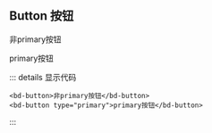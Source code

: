 <!--
 * @Author: TuXunJia
 * @Date: 2025-01-03 10:11:14
 * @LastEditors: TuXunJia
 * @LastEditTime: 2025-01-03 12:20:40
 * @Description: 
-->
<script setup>
// import { Button } from '@yf-bigdata/vue-ui'
</script>

## Button 按钮

<!-- <Button type="primary">默认按钮</Button> -->

<bd-button>非primary按钮</bd-button>

<bd-button type="primary">primary按钮</bd-button>

::: details 显示代码

```Vue-template
<bd-button>非primary按钮</bd-button>
<bd-button type="primary">primary按钮</bd-button>
```

:::